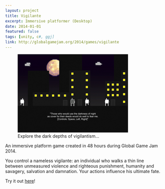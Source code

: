 ```yaml
---
layout: project
title: Vigilante
excerpt: Immersive platformer (Desktop)
date: 2014-01-01
featured: false
tags: [unity, c#, ggj]
link: http://globalgamejam.org/2014/games/vigilante
---
```

<figure>
    <a href="http://globalgamejam.org/2014/games/vigilante"><img src="/images/projects/vigilante.png" /></a>
    <figcaption>Explore the dark depths of vigilantism...</figcaption>
</figure>

An immersive platform game created in 48 hours during Global Game Jam 2014.

You control a nameless vigilante: an individual who walks a thin line between unmeasured violence and righteous punishment, humanity and savagery, salvation and damnation. Your actions influence his ultimate fate.

Try it out [here](http://globalgamejam.org/2014/games/vigilante)!
